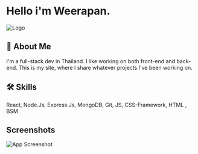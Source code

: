 
# Hello i'm Weerapan.




![Logo](https://lh3.googleusercontent.com/a/ACg8ocJJW6D-NNa3Qp8nRktChevpwNXouO-n_er9jHQUiApU8pTi=s317-c-no)


## 🚀 About Me
I'm a full-stack dev in Thailand. I like working on both front-end and back-end. 
            This is my site, where I share whatever projects I've been working on.


## 🛠 Skills
React, 
Node.Js, 
Express.Js, 
MongoDB, 
Git, 
JS, 
CSS-Framework, 
HTML ,
BSM
## Screenshots

![App Screenshot](https://cdn.discordapp.com/attachments/1131476233998307398/1159408948097589269/Screenshot_2023-10-05_153620.png?ex=6530eaba&is=651e75ba&hm=f026aab08313d69a8f47d6ade3ec4eb8e3dc069dc83d60ec934e29ed425a30f1&)

